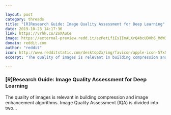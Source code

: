 ```yaml
---

layout: post
category: threads
title: "[R]Research Guide: Image Quality Assessment for Deep Learning"
date: 2019-10-23 14:17:36
link: https://vrhk.co/2oXAuCe
image: https://external-preview.redd.it/szPetLfiEsIImALXrQ4bcUDVh6_MdW3KNwEwQX2FUu8.jpg?width=1200&height=628.272251309&auto=webp&s=2cfb69a0754cb2663f5f460a3c4b2856a8c4cd8a
domain: reddit.com
author: "reddit"
icon: http://www.redditstatic.com/desktop2x/img/favicon/apple-icon-57x57.png
excerpt: "The quality of images is relevant in building compression and image enhancement algorithms. Image Quality Assessment (IQA) is divided into two..."

---
```


### [R]Research Guide: Image Quality Assessment for Deep Learning

The quality of images is relevant in building compression and image enhancement algorithms. Image Quality Assessment (IQA) is divided into two...